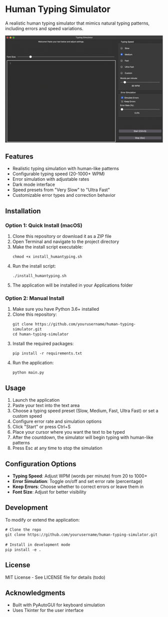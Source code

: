 # Human Typing Simulator

A realistic human typing simulator that mimics natural typing patterns, including errors and speed variations.

![alt text](image.png)

## Features
- Realistic typing simulation with human-like patterns
- Configurable typing speed (20-1000+ WPM)
- Error simulation with adjustable rates
- Dark mode interface
- Speed presets from "Very Slow" to "Ultra Fast"
- Customizable error types and correction behavior

## Installation

### Option 1: Quick Install (macOS)

1. Clone this repository or download it as a ZIP file
2. Open Terminal and navigate to the project directory
3. Make the install script executable:
   ```
   chmod +x install_humantyping.sh
   ```
4. Run the install script:
   ```
   ./install_humantyping.sh
   ```
5. The application will be installed in your Applications folder

### Option 2: Manual Install

1. Make sure you have Python 3.6+ installed
2. Clone this repository:
   ```
   git clone https://github.com/yourusername/human-typing-simulator.git
   cd human-typing-simulator
   ```
3. Install the required packages:
   ```
   pip install -r requirements.txt
   ```
4. Run the application:
   ```
   python main.py
   ```

## Usage

1. Launch the application
2. Paste your text into the text area
3. Choose a typing speed preset (Slow, Medium, Fast, Ultra Fast) or set a custom speed
4. Configure error rate and simulation options
5. Click "Start" or press Ctrl+S
6. Place your cursor where you want the text to be typed
7. After the countdown, the simulator will begin typing with human-like patterns
8. Press Esc at any time to stop the simulation

## Configuration Options

- **Typing Speed**: Adjust WPM (words per minute) from 20 to 1000+
- **Error Simulation**: Toggle on/off and set error rate (percentage)
- **Keep Errors**: Choose whether to correct errors or leave them in
- **Font Size**: Adjust for better visibility

## Development

To modify or extend the application:

```
# Clone the repo
git clone https://github.com/yourusername/human-typing-simulator.git

# Install in development mode
pip install -e .
```

## License

MIT License - See LICENSE file for details (todo)

## Acknowledgments

- Built with PyAutoGUI for keyboard simulation
- Uses Tkinter for the user interface

